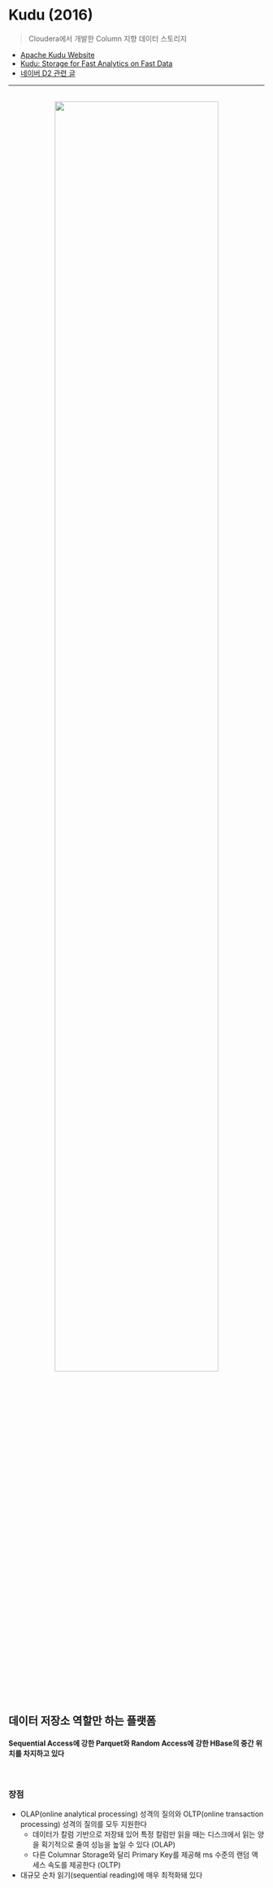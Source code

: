 # Kudu (2016)
> Cloudera에서 개발한 Column 지향 데이터 스토리지
* [Apache Kudu Website](https://kudu.apache.org/overview.html)
* [Kudu: Storage for Fast Analytics on Fast Data](https://kudu.apache.org/kudu.pdf)
* [네이버 D2 관련 글](https://d2.naver.com/helloworld/9099561)

<hr>
<br>

<div align="center" >
  <img width = "80%" src="https://user-images.githubusercontent.com/37537227/127871034-0254b668-d290-4449-b426-56c0d40457c4.png" />
</div>

<br>

## 데이터 저장소 역할만 하는 플랫폼 
#### Sequential Access에 강한 Parquet와 Random Access에 강한 HBase의 중간 위치를 차지하고 있다

<br>

### 장점
* OLAP(online analytical processing) 성격의 질의와 OLTP(online transaction processing) 성격의 질의를 모두 지원한다
  * 데이터가 칼럼 기반으로 저장돼 있어 특정 칼럼만 읽을 때는 디스크에서 읽는 양을 획기적으로 줄여 성능을 높일 수 있다 (OLAP)
  * 다른 Columnar Storage와 달리 Primary Key를 제공해 ms 수준의 랜덤 액세스 속도를 제공한다 (OLTP)
* 대규모 순차 읽기(sequential reading)에 매우 최적화돼 있다

<br>


